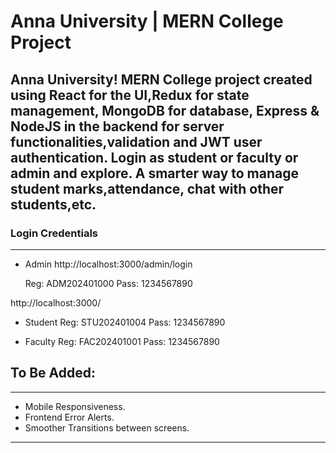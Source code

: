 <h1><b>Anna University</b> | MERN College Project </h1>

## Anna University! MERN College project created using **React** for the UI,**Redux** for state management, **MongoDB** for database, **Express** & **NodeJS** in the backend for server functionalities,validation and **JWT** user authentication. Login as student or faculty or admin and explore. A smarter way to manage student marks,attendance, chat with other students,etc.

<h3>Login Credentials</h3>
<hr/>

- Admin
http://localhost:3000/admin/login

  Reg: ADM202401000 Pass: 1234567890
  
http://localhost:3000/
- Student
  Reg: STU202401004 Pass: 1234567890

- Faculty
  Reg: FAC202401001 Pass: 1234567890

<h2><b>To Be Added:</b></h2>
<hr/>

- Mobile Responsiveness.
- Frontend Error Alerts.
- Smoother Transitions between screens.
<hr/>
